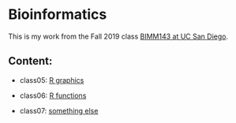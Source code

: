 # Bioinformatics

This is my work from the Fall 2019 class [BIMM143 at UC San Diego](https://bioboot.github.io/bimm143_F19/).

## Content:
- class05: [R graphics](https://github.com/bioboot/bimm143_githubF19/blob/master/class05/class05.md)  

- class06: [R functions]()

- class07: [something else]()
